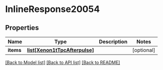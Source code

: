 # InlineResponse20054

## Properties
Name | Type | Description | Notes
------------ | ------------- | ------------- | -------------
**items** | [**list[Xenon1tTpcAfterpulse]**](Xenon1tTpcAfterpulse.md) |  | [optional] 

[[Back to Model list]](../README.md#documentation-for-models) [[Back to API list]](../README.md#documentation-for-api-endpoints) [[Back to README]](../README.md)


